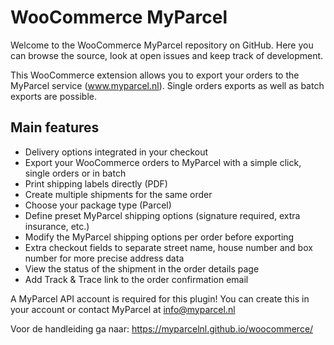 

# WooCommerce MyParcel
Welcome to the WooCommerce MyParcel repository on GitHub. Here you can browse the source, look at open issues and keep track of development.

This WooCommerce extension allows you to export your orders to the MyParcel service (www.myparcel.nl). Single orders exports as well as batch exports are possible.

## Main features
- Delivery options integrated in your checkout
- Export your WooCommerce orders to MyParcel with a simple click, single orders or in batch
- Print shipping labels directly (PDF)
- Create multiple shipments for the same order
- Choose your package type (Parcel)
- Define preset MyParcel shipping options (signature required, extra insurance, etc.)
- Modify the MyParcel shipping options per order before exporting
- Extra checkout fields to separate street name, house number and box number for more precise address data
- View the status of the shipment in the order details page
- Add Track & Trace link to the order confirmation email

A MyParcel API account is required for this plugin! You can create this in your account or contact MyParcel at info@myparcel.nl

Voor de handleiding ga naar: https://myparcelnl.github.io/woocommerce/
